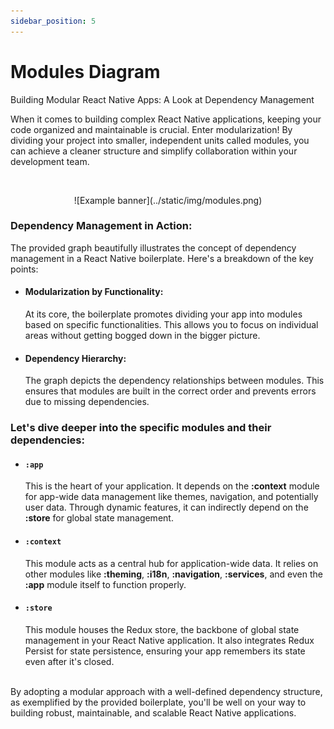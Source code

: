 ```yaml
---
sidebar_position: 5
---
```


# Modules Diagram

Building Modular React Native Apps: A Look at Dependency Management

When it comes to building complex React Native applications, keeping your code organized and maintainable is crucial. Enter modularization! By dividing your project into smaller, independent units called modules, you can achieve a cleaner structure and simplify collaboration within your development team.

<br />
<p align="center">
 ![Example banner](../static/img/modules.png)
</p>

### Dependency Management in Action:

The provided graph beautifully illustrates the concept of dependency management in a React Native boilerplate. Here's a breakdown of the key points:

- #### Modularization by Functionality:

  At its core, the boilerplate promotes dividing your app into modules based on specific functionalities. This allows you to focus on individual areas without getting bogged down in the bigger picture.

- #### Dependency Hierarchy:
  The graph depicts the dependency relationships between modules. This ensures that modules are built in the correct order and prevents errors due to missing dependencies.

### Let's dive deeper into the specific modules and their dependencies:

- #### `:app`

  This is the heart of your application. It depends on the **:context** module for app-wide data management like themes, navigation, and potentially user data. Through dynamic features, it can indirectly depend on the **:store** for global state management.

- #### `:context`

  This module acts as a central hub for application-wide data. It relies on other modules like **:theming**, **:i18n**, **:navigation**, **:services**, and even the **:app** module itself to function properly.

- #### `:store`

  This module houses the Redux store, the backbone of global state management in your React Native application. It also integrates Redux Persist for state persistence, ensuring your app remembers its state even after it's closed.

<br />
By adopting a modular approach with a well-defined dependency structure, as exemplified by the provided boilerplate, you'll be well on your way to building robust, maintainable, and scalable React Native applications.
